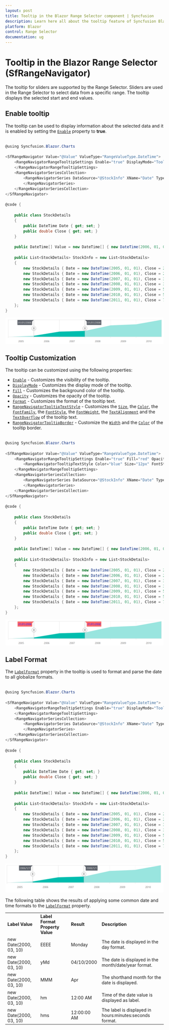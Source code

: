 ```yaml
---
layout: post
title: Tooltip in the Blazor Range Selector component | Syncfusion 
description: Learn here all about the tooltip feature of Syncfusion Blazor Range Selector (SfRangeNavigator) component and more.
platform: Blazor
control: Range Selector
documentation: ug
---
```


# Tooltip in the Blazor Range Selector (SfRangeNavigator)

<!-- markdownlint-disable MD036 -->

The tooltip for sliders are supported by the Range Selector. Sliders are used in the Range Selector to select data from a specific range. The tooltip displays the selected start and end values.

<!-- markdownlint-disable MD013 -->

## Enable tooltip

The tooltip can be used to display information about the selected data and it is enabled by setting the [`Enable`](https://help.syncfusion.com/cr/blazor/Syncfusion.Blazor.Charts.RangeNavigatorRangeTooltipSettings.html#Syncfusion_Blazor_Charts_RangeNavigatorRangeTooltipSettings_Enable) property to **true**.

```csharp

@using Syncfusion.Blazor.Charts

<SfRangeNavigator Value="@Value" ValueType="RangeValueType.DateTime">
    <RangeNavigatorRangeTooltipSettings Enable="true" DisplayMode="TooltipDisplayMode.Always">
    </RangeNavigatorRangeTooltipSettings>
    <RangeNavigatorSeriesCollection>
        <RangeNavigatorSeries DataSource="@StockInfo" XName="Date" Type="RangeNavigatorType.Area" YName="Close">
        </RangeNavigatorSeries>
    </RangeNavigatorSeriesCollection>
</SfRangeNavigator>

@code {

    public class StockDetails
    {
        public DateTime Date { get; set; }
        public double Close { get; set; }
    }

    public DateTime[] Value = new DateTime[] { new DateTime(2006, 01, 01), new DateTime(2008, 01, 01) };

    public List<StockDetails> StockInfo = new List<StockDetails>
    {
        new StockDetails { Date = new DateTime(2005, 01, 01), Close = 21 },
        new StockDetails { Date = new DateTime(2006, 01, 01), Close = 24 },
        new StockDetails { Date = new DateTime(2007, 01, 01), Close = 36 },
        new StockDetails { Date = new DateTime(2008, 01, 01), Close = 38 },
        new StockDetails { Date = new DateTime(2009, 01, 01), Close = 54 },
        new StockDetails { Date = new DateTime(2010, 01, 01), Close = 57 },
        new StockDetails { Date = new DateTime(2011, 01, 01), Close = 70 }
    };
}

```

![Enable tooltip](images/tooltip/tooltip.png)

## Tooltip Customization

The tooltip can be customized using the following properties:

* [`Enable`](https://help.syncfusion.com/cr/blazor/Syncfusion.Blazor.Charts.RangeNavigatorRangeTooltipSettings.html#Syncfusion_Blazor_Charts_RangeNavigatorRangeTooltipSettings_Enable) - Customizes the visibility of the tooltip.
* [`DisplayMode`](https://help.syncfusion.com/cr/blazor/Syncfusion.Blazor.Charts.RangeNavigatorRangeTooltipSettings.html#Syncfusion_Blazor_Charts_RangeNavigatorRangeTooltipSettings_DisplayMode) - Customizes the display mode of the tooltip.
* [`Fill`](https://help.syncfusion.com/cr/blazor/Syncfusion.Blazor.Charts.RangeNavigatorRangeTooltipSettings.html#Syncfusion_Blazor_Charts_RangeNavigatorRangeTooltipSettings_Fill) - Customizes the background color of the tooltip.
* [`Opacity`](https://help.syncfusion.com/cr/blazor/Syncfusion.Blazor.Charts.RangeNavigatorRangeTooltipSettings.html#Syncfusion_Blazor_Charts_RangeNavigatorRangeTooltipSettings_Opacity) - Customizes the opacity of the tooltip.
* [`Format`](https://help.syncfusion.com/cr/blazor/Syncfusion.Blazor.Charts.RangeNavigatorRangeTooltipSettings.html#Syncfusion_Blazor_Charts_RangeNavigatorRangeTooltipSettings_Format) - Customizes the format of the tooltip text.
* [`RangeNavigatorTooltipTextStyle`](https://help.syncfusion.com/cr/blazor/Syncfusion.Blazor.Charts.RangeNavigatorTooltipTextStyle.html) - Customizes the [`Size`](https://help.syncfusion.com/cr/blazor/Syncfusion.Blazor.Charts.RangeNavigatorTooltipTextStyle.html#Syncfusion_Blazor_Charts_RangeNavigatorTooltipTextStyle_Size), the [`Color`](https://help.syncfusion.com/cr/blazor/Syncfusion.Blazor.Charts.ChartCommonFont.html#Syncfusion_Blazor_Charts_ChartCommonFont_Color), the [`FontFamily`](https://help.syncfusion.com/cr/blazor/Syncfusion.Blazor.Charts.ChartCommonFont.html#Syncfusion_Blazor_Charts_ChartCommonFont_FontFamily), the [`FontStyle`](https://help.syncfusion.com/cr/blazor/Syncfusion.Blazor.Charts.ChartCommonFont.html#Syncfusion_Blazor_Charts_ChartCommonFont_FontStyle), the [`FontWeight`](https://help.syncfusion.com/cr/blazor/Syncfusion.Blazor.Charts.ChartCommonFont.html#Syncfusion_Blazor_Charts_ChartCommonFont_FontWeight), the [`TextAlignment`](https://help.syncfusion.com/cr/blazor/Syncfusion.Blazor.Charts.ChartCommonFont.html#Syncfusion_Blazor_Charts_ChartCommonFont_TextAlignment) and the [`TextOverflow`](https://help.syncfusion.com/cr/blazor/Syncfusion.Blazor.Charts.ChartCommonFont.html#Syncfusion_Blazor_Charts_ChartCommonFont_TextOverflow) of the tooltip text.
* [`RangeNavigatorTooltipBorder`](https://help.syncfusion.com/cr/blazor/Syncfusion.Blazor.Charts.RangeNavigatorTooltipBorder.html) - Customize the [`Width`](https://help.syncfusion.com/cr/blazor/Syncfusion.Blazor.Charts.ChartCommonBorder.html#Syncfusion_Blazor_Charts_ChartCommonBorder_Width) and the [`Color`](https://help.syncfusion.com/cr/blazor/Syncfusion.Blazor.Charts.ChartCommonBorder.html#Syncfusion_Blazor_Charts_ChartCommonBorder_Color) of the tooltip border.

```csharp

@using Syncfusion.Blazor.Charts

<SfRangeNavigator Value="@Value" ValueType="RangeValueType.DateTime">
    <RangeNavigatorRangeTooltipSettings Enable="true" Fill="red" Opacity="0.6" DisplayMode="TooltipDisplayMode.Always">
        <RangeNavigatorTooltipTextStyle Color="blue" Size="12px" FontStyle="italic"></RangeNavigatorTooltipTextStyle>
    </RangeNavigatorRangeTooltipSettings>
    <RangeNavigatorSeriesCollection>
        <RangeNavigatorSeries DataSource="@StockInfo" XName="Date" Type="RangeNavigatorType.Area" YName="Close">
        </RangeNavigatorSeries>
    </RangeNavigatorSeriesCollection>
</SfRangeNavigator>

@code {

    public class StockDetails
    {
        public DateTime Date { get; set; }
        public double Close { get; set; }
    }

    public DateTime[] Value = new DateTime[] { new DateTime(2006, 01, 01), new DateTime(2008, 01, 01) };

    public List<StockDetails> StockInfo = new List<StockDetails>
    {
        new StockDetails { Date = new DateTime(2005, 01, 01), Close = 21 },
        new StockDetails { Date = new DateTime(2006, 01, 01), Close = 24 },
        new StockDetails { Date = new DateTime(2007, 01, 01), Close = 36 },
        new StockDetails { Date = new DateTime(2008, 01, 01), Close = 38 },
        new StockDetails { Date = new DateTime(2009, 01, 01), Close = 54 },
        new StockDetails { Date = new DateTime(2010, 01, 01), Close = 57 },
        new StockDetails { Date = new DateTime(2011, 01, 01), Close = 70 }
    };
}

```

![Tooltip Customization](images/tooltip/tooltip-custom.png)

## Label Format

The [`LabelFormat`](https://help.syncfusion.com/cr/blazor/Syncfusion.Blazor.Charts.SfRangeNavigator.html#Syncfusion_Blazor_Charts_SfRangeNavigator_LabelFormat) property in the tooltip is used to format and parse the date to all globalize formats.

```csharp

@using Syncfusion.Blazor.Charts

<SfRangeNavigator Value="@Value" ValueType="RangeValueType.DateTime">
    <RangeNavigatorRangeTooltipSettings Enable="true" DisplayMode="TooltipDisplayMode.Always" Format="y/M/d">
    </RangeNavigatorRangeTooltipSettings>
    <RangeNavigatorSeriesCollection>
        <RangeNavigatorSeries DataSource="@StockInfo" XName="Date" Type="RangeNavigatorType.Area" YName="Close">
        </RangeNavigatorSeries>
    </RangeNavigatorSeriesCollection>
</SfRangeNavigator>

@code {

    public class StockDetails
    {
        public DateTime Date { get; set; }
        public double Close { get; set; }
    }

    public DateTime[] Value = new DateTime[] { new DateTime(2006, 01, 01), new DateTime(2008, 01, 01) };

    public List<StockDetails> StockInfo = new List<StockDetails>
    {
        new StockDetails { Date = new DateTime(2005, 01, 01), Close = 21 },
        new StockDetails { Date = new DateTime(2006, 01, 01), Close = 24 },
        new StockDetails { Date = new DateTime(2007, 01, 01), Close = 36 },
        new StockDetails { Date = new DateTime(2008, 01, 01), Close = 38 },
        new StockDetails { Date = new DateTime(2009, 01, 01), Close = 54 },
        new StockDetails { Date = new DateTime(2010, 01, 01), Close = 57 },
        new StockDetails { Date = new DateTime(2011, 01, 01), Close = 70 }
    };
}

```

![Label Format](images/tooltip/tooltip-format.png)

The following table shows the results of applying some common date and time formats to the [`LabelFormat`](https://help.syncfusion.com/cr/blazor/Syncfusion.Blazor.Charts.SfRangeNavigator.html#Syncfusion_Blazor_Charts_SfRangeNavigator_LabelFormat) property.

<!-- markdownlint-disable MD033 -->
<table>
<tr>
<td><b>Label Value</b></td>
<td><b>Label Format Property Value</b></td>
<td><b>Result </b></td>
<td><b>Description </b></td>
</tr>
<tr>
<td>new Date(2000, 03, 10)</td>
<td>EEEE</td>
<td>Monday</td>
<td>The date is displayed in the day format.</td>
</tr>
<tr>
<td>new Date(2000, 03, 10)</td>
<td>yMd</td>
<td>04/10/2000</td>
<td>The date is displayed in the month/date/year format.</td>
</tr>
<tr>
<td>new Date(2000, 03, 10)</td>
<td> MMM </td>
<td>Apr</td>
<td>The shorthand month for the date is displayed.</td>
</tr>
<tr>
<td>new Date(2000, 03, 10)</td>
<td>hm</td>
<td>12:00 AM</td>
<td>Time of the date value is displayed as label.</td>
</tr>
<tr>
<td>new Date(2000, 03, 10)</td>
<td>hms</td>
<td>12:00:00 AM</td>
<td>The label is displayed in hours:minutes:seconds format.</td>
</tr>
</table>
